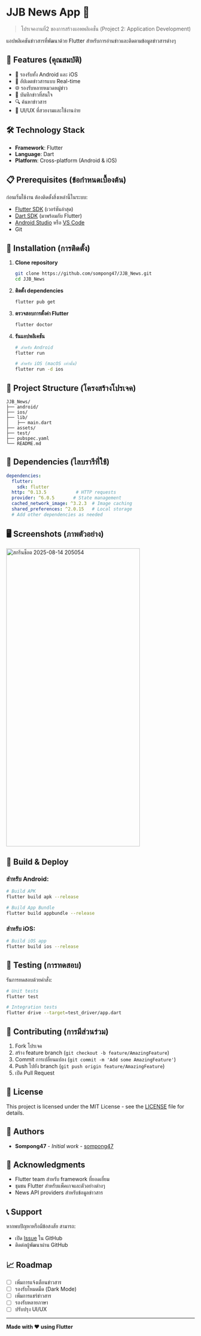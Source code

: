 # JJB News App 📰

> โปรเจคงานที่2 ของการสร้างแอพพลิเคชั่น (Project 2: Application Development)

แอปพลิเคชันข่าวสารที่พัฒนาด้วย Flutter สำหรับการอ่านข่าวและติดตามข้อมูลข่าวสารต่างๆ

## 🚀 Features (คุณสมบัติ)

- 📱 รองรับทั้ง Android และ iOS
- 🔄 อัปเดตข่าวสารแบบ Real-time
- 🌐 รองรับหลายหมวดหมู่ข่าว
- 💾 บันทึกข่าวที่สนใจ
- 🔍 ค้นหาข่าวสาร
- 🎨 UI/UX ที่สวยงามและใช้งานง่าย

## 🛠 Technology Stack

- **Framework**: Flutter
- **Language**: Dart
- **Platform**: Cross-platform (Android & iOS)

## 📋 Prerequisites (ข้อกำหนดเบื้องต้น)

ก่อนเริ่มใช้งาน ต้องติดตั้งสิ่งเหล่านี้ในระบบ:

- [Flutter SDK](https://flutter.dev/docs/get-started/install) (เวอร์ชันล่าสุด)
- [Dart SDK](https://dart.dev/get-dart) (มาพร้อมกับ Flutter)
- [Android Studio](https://developer.android.com/studio) หรือ [VS Code](https://code.visualstudio.com/)
- Git

## 🔧 Installation (การติดตั้ง)

1. **Clone repository**
   ```bash
   git clone https://github.com/sompong47/JJB_News.git
   cd JJB_News
   ```

2. **ติดตั้ง dependencies**
   ```bash
   flutter pub get
   ```

3. **ตรวจสอบการตั้งค่า Flutter**
   ```bash
   flutter doctor
   ```

4. **รันแอปพลิเคชัน**
   ```bash
   # สำหรับ Android
   flutter run

   # สำหรับ iOS (macOS เท่านั้น)
   flutter run -d ios
   ```

## 📁 Project Structure (โครงสร้างโปรเจค)

```
JJB_News/
├── android/                 
├── ios/                 
├── lib/                   
│   ├── main.dart          
├── assets/                 
├── test/                
├── pubspec.yaml
└── README.md              
```

## 🔑 Dependencies (ไลบรารีที่ใช้)

```yaml
dependencies:
  flutter:
    sdk: flutter
  http: ^0.13.5           # HTTP requests
  provider: ^6.0.5       # State management
  cached_network_image: ^3.2.3  # Image caching
  shared_preferences: ^2.0.15   # Local storage
  # Add other dependencies as needed
```

## 🖥 Screenshots (ภาพตัวอย่าง)

<img width="357" height="797" alt="สกรีนช็อต 2025-08-14 205054" src="https://github.com/user-attachments/assets/d493d8f8-fb08-482f-9143-7f3280ddabe9" />




## 🚀 Build & Deploy

### สำหรับ Android:
```bash
# Build APK
flutter build apk --release

# Build App Bundle
flutter build appbundle --release
```

### สำหรับ iOS:
```bash
# Build iOS app
flutter build ios --release
```

## 🧪 Testing (การทดสอบ)

รันการทดสอบด้วยคำสั่ง:
```bash
# Unit tests
flutter test

# Integration tests
flutter drive --target=test_driver/app.dart
```

## 🤝 Contributing (การมีส่วนร่วม)

1. Fork โปรเจค
2. สร้าง feature branch (`git checkout -b feature/AmazingFeature`)
3. Commit การเปลี่ยนแปลง (`git commit -m 'Add some AmazingFeature'`)
4. Push ไปยัง branch (`git push origin feature/AmazingFeature`)
5. เปิด Pull Request

## 📝 License

This project is licensed under the MIT License - see the [LICENSE](LICENSE) file for details.

## 👥 Authors

- **Sompong47** - *Initial work* - [sompong47](https://github.com/sompong47)

## 🙏 Acknowledgments

- Flutter team สำหรับ framework ที่ยอดเยี่ยม
- ชุมชน Flutter สำหรับแพ็คเกจและตัวอย่างต่างๆ
- News API providers สำหรับข้อมูลข่าวสาร

## 📞 Support

หากพบปัญหาหรือมีข้อสงสัย สามารถ:
- เปิด [Issue](https://github.com/sompong47/JJB_News/issues) ใน GitHub
- ติดต่อผู้พัฒนาผ่าน GitHub

## 📈 Roadmap

- [ ] เพิ่มการแจ้งเตือนข่าวสาร
- [ ] รองรับโหมดมืด (Dark Mode)
- [ ] เพิ่มการแชร์ข่าวสาร
- [ ] รองรับหลายภาษา
- [ ] ปรับปรุง UI/UX

---

**Made with ❤️ using Flutter**

